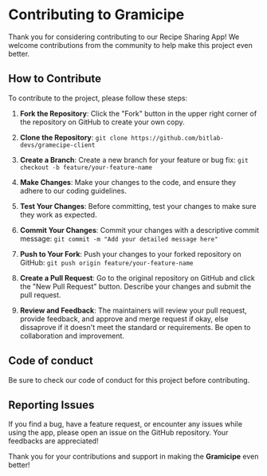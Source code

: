 # Contributing to Gramicipe

Thank you for considering contributing to our Recipe Sharing App! We welcome contributions from the community to help make this project even better.

## How to Contribute

To contribute to the project, please follow these steps:

1. **Fork the Repository**: Click the "Fork" button in the upper right corner of the repository on GitHub to create your own copy.

2. **Clone the Repository**: `git clone https://github.com/bitlab-devs/gramecipe-client`

3. **Create a Branch**: Create a new branch for your feature or bug fix: `git checkout -b feature/your-feature-name`

4. **Make Changes**: Make your changes to the code, and ensure they adhere to our coding guidelines.

5. **Test Your Changes**: Before committing, test your changes to make sure they work as expected.

6. **Commit Your Changes**: Commit your changes with a descriptive commit message: `git commit -m "Add your detailed message here"`

7. **Push to Your Fork**: Push your changes to your forked repository on GitHub: `git push origin feature/your-feature-name`


8. **Create a Pull Request**: Go to the original repository on GitHub and click the "New Pull Request" button. Describe your changes and submit the pull request.

9. **Review and Feedback**: The maintainers will review your pull request, provide feedback, and approve and merge request if okay, else dissaprove if it doesn't meet the standard or requirements. Be open to collaboration and improvement.

## Code of conduct
Be sure to check our code of conduct for this project before contributing.

## Reporting Issues

If you find a bug, have a feature request, or encounter any issues while using the app, please open an issue on the GitHub repository. Your feedbacks are appreciated!

Thank you for your contributions and support in making the **Gramicipe** even better!
